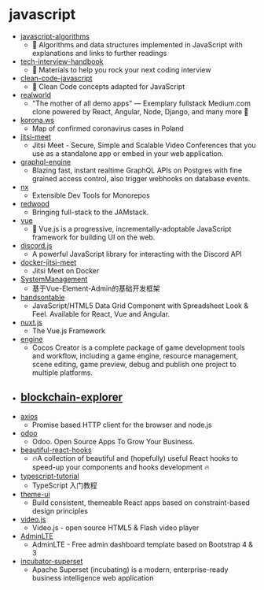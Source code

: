 # javascript
- [javascript-algorithms](https://github.com/trekhleb/javascript-algorithms)
  - 📝 Algorithms and data structures implemented in JavaScript with explanations and links to further readings
- [tech-interview-handbook](https://github.com/yangshun/tech-interview-handbook)
  - 💯 Materials to help you rock your next coding interview
- [clean-code-javascript](https://github.com/ryanmcdermott/clean-code-javascript)
  - 🛁 Clean Code concepts adapted for JavaScript
- [realworld](https://github.com/gothinkster/realworld)
  - "The mother of all demo apps" — Exemplary fullstack Medium.com clone powered by React, Angular, Node, Django, and many more 🏅
- [korona.ws](https://github.com/konradkalemba/korona.ws)
  - Map of confirmed coronavirus cases in Poland
- [jitsi-meet](https://github.com/jitsi/jitsi-meet)
  - Jitsi Meet - Secure, Simple and Scalable Video Conferences that you use as a standalone app or embed in your web application.
- [graphql-engine](https://github.com/hasura/graphql-engine)
  - Blazing fast, instant realtime GraphQL APIs on Postgres with fine grained access control, also trigger webhooks on database events.
- [nx](https://github.com/nrwl/nx)
  - Extensible Dev Tools for Monorepos
- [redwood](https://github.com/redwoodjs/redwood)
  - Bringing full-stack to the JAMstack.
- [vue](https://github.com/vuejs/vue)
  - 🖖 Vue.js is a progressive, incrementally-adoptable JavaScript framework for building UI on the web.
- [discord.js](https://github.com/discordjs/discord.js)
  - A powerful JavaScript library for interacting with the Discord API
- [docker-jitsi-meet](https://github.com/jitsi/docker-jitsi-meet)
  - Jitsi Meet on Docker
- [SystemManagement](https://github.com/KINGGUOKUN/SystemManagement)
  - 基于Vue-Element-Admin的基础开发框架
- [handsontable](https://github.com/handsontable/handsontable)
  - JavaScript/HTML5 Data Grid Component with Spreadsheet Look & Feel. Available for React, Vue and Angular.
- [nuxt.js](https://github.com/nuxt/nuxt.js)
  - The Vue.js Framework
- [engine](https://github.com/cocos-creator/engine)
  - Cocos Creator is a complete package of game development tools and workflow, including a game engine, resource management, scene editing, game preview, debug and publish one project to multiple platforms.
- [blockchain-explorer](https://github.com/hyperledger/blockchain-explorer)
  - 
- [axios](https://github.com/axios/axios)
  - Promise based HTTP client for the browser and node.js
- [odoo](https://github.com/odoo/odoo)
  - Odoo. Open Source Apps To Grow Your Business.
- [beautiful-react-hooks](https://github.com/beautifulinteractions/beautiful-react-hooks)
  - 🔥A collection of beautiful and (hopefully) useful React hooks to speed-up your components and hooks development 🔥
- [typescript-tutorial](https://github.com/xcatliu/typescript-tutorial)
  - TypeScript 入门教程
- [theme-ui](https://github.com/system-ui/theme-ui)
  - Build consistent, themeable React apps based on constraint-based design principles
- [video.js](https://github.com/videojs/video.js)
  - Video.js - open source HTML5 & Flash video player
- [AdminLTE](https://github.com/ColorlibHQ/AdminLTE)
  - AdminLTE - Free admin dashboard template based on Bootstrap 4 & 3
- [incubator-superset](https://github.com/apache/incubator-superset)
  - Apache Superset (incubating) is a modern, enterprise-ready business intelligence web application
